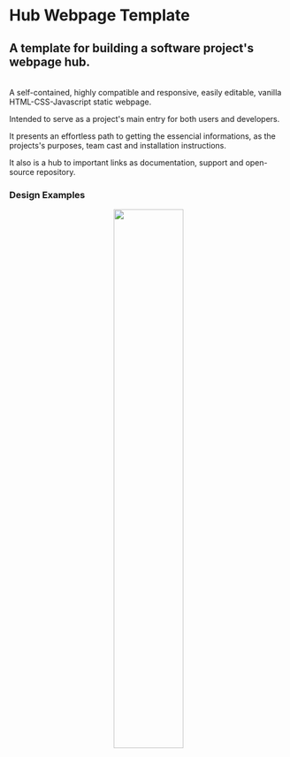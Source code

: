 # Hub Webpage Template
## A template for building a software project's webpage hub.

<br>
A self-contained, highly compatible and responsive, easily editable, vanilla HTML-CSS-Javascript static webpage. 

Intended to serve as a project's main entry for both users and developers. 

It presents an effortless path to getting the essencial informations, as the projects's purposes, team cast and installation instructions.

It also is a hub to important links as documentation, support and open-source repository.

### Design Examples

<div align="center">
  <img src="https://github.com/clodoN1109/easyfermi-webpage/assets/104923248/a7514ed6-0479-44ff-aa92-223690f3207f" width="50%">
</div>
